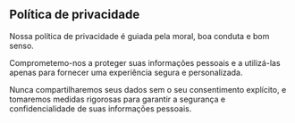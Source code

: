 ## Política de privacidade

Nossa política de privacidade é guiada pela moral, boa conduta e bom senso.

Comprometemo-nos a proteger suas informações pessoais e a utilizá-las apenas para fornecer uma experiência segura e personalizada.

Nunca compartilharemos seus dados sem o seu consentimento explícito, e tomaremos medidas rigorosas para garantir a segurança e confidencialidade de suas informações pessoais.
